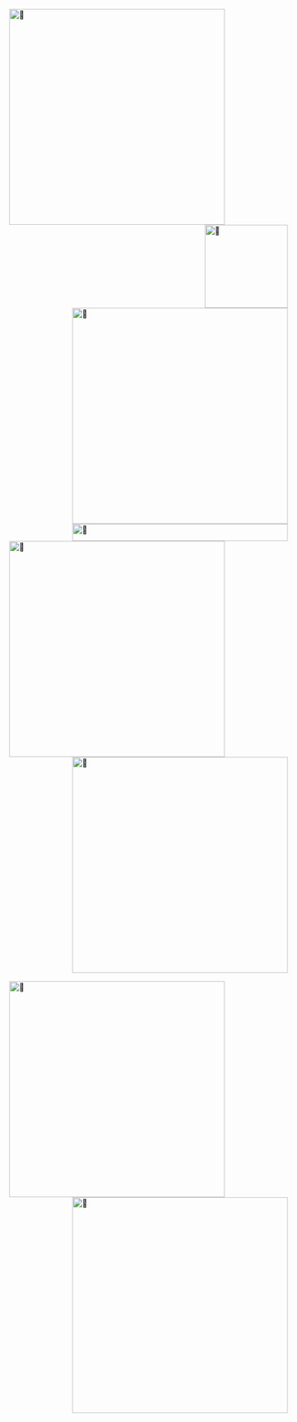  


[<img align="left" width="390" alt="🦑" src="https://gist.githubusercontent.com/1dantezinho/3c6eaedf50273adfb7a510822672f570/raw/general.svg">](#)
[<img align="right" width="150" alt="🦑" src="/get/@:1dantezinho?theme=rule34">](https://www.youtube.com/watch?v=NrfikKxF4Ps)
[<img align="right" width="390" alt="🦑" src="https://gist.githubusercontent.com/1dantezinho/3c6eaedf50273adfb7a510822672f570/raw/medias.svg?p">](#)
[<img align="right" width="390" height="31" alt="🦑" src="https://gist.githubusercontent.com/1dantezinho/3c6eaedf50273adfb7a510822672f570/raw/placeholder.svg">](#)
[<img align="left" width="390" alt="🦑" src="https://gist.githubusercontent.com/1dantezinho/3c6eaedf50273adfb7a510822672f570/raw/sponsors.svg">](https://github.com/sponsors/1dantezinho)
[<img align="right" width="390" alt="🦑" src="https://gist.githubusercontent.com/1dantezinho/3c6eaedf50273adfb7a510822672f570/raw/achievements.svg">](#)

[<img width="100%" height="1" alt="🦑" src="https://gist.githubusercontent.com/1dantezinho/3c6eaedf50273adfb7a510822672f570/raw/placeholder.svg">](#)

[<img align="left" width="390" alt="🦑" src="https://gist.githubusercontent.com/1dantezinho/3c6eaedf50273adfb7a510822672f570/raw/splatoon.svg">](#)
[<img align="right" width="390" alt="🦑" src="https://user-images.githubusercontent.com/22963968/190084456-0e077445-abae-4355-8061-5f0830a48d6e.png">](#)

[<img width="100%" height="1" alt="🦑" src="https://gist.githubusercontent.com/1dantezinho/3c6eaedf50273adfb7a510822672f570/raw/placeholder.svg">](#)

<!-- Until that day: https://user-images.githubusercontent.com/22963968/159836902-a7553777-f1e2-49ed-90fc-9721322b3f44.png -->
<!-- The betrayer: https://user-images.githubusercontent.com/22963968/155458995-e4c24fff-d667-48cd-a1ce-1f66cd233a14.png -->
<!-- The world ender: https://user-images.githubusercontent.com/22963968/130322172-4e4996cd-eb3d-4013-9fc2-47e573413310.png -->
<!-- Farewell Miura: https://user-images.githubusercontent.com/22963968/119890439-1ff29f00-bf38-11eb-8515-d0a9c3c8a6b6.png -->
<!-- First steps with JavaScript: https://user-images.githubusercontent.com/22963968/114021347-e3c48b80-9870-11eb-8bc8-998bf39b4d0d.png -->

